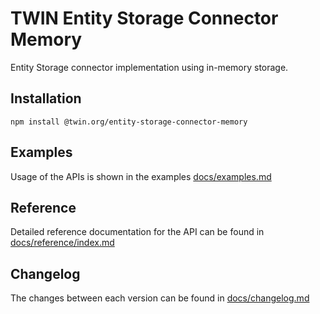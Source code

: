 # TWIN Entity Storage Connector Memory

Entity Storage connector implementation using in-memory storage.

## Installation

```shell
npm install @twin.org/entity-storage-connector-memory
```

## Examples

Usage of the APIs is shown in the examples [docs/examples.md](docs/examples.md)

## Reference

Detailed reference documentation for the API can be found in [docs/reference/index.md](docs/reference/index.md)

## Changelog

The changes between each version can be found in [docs/changelog.md](docs/changelog.md)
